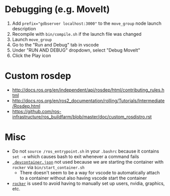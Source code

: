 # Debugging (e.g. MoveIt)
1. Add `prefix="gdbserver localhost:3000"` to the `move_group` node launch description
1. Recompile with `bin/compile.sh` if the launch file was changed
1. Launch `move_group`
1. Go to the "Run and Debug" tab in vscode
1. Under "RUN AND DEBUG" dropdown, select "Debug MoveIt"
1. Click the Play icon

# Custom rosdep
- <http://docs.ros.org/en/independent/api/rosdep/html/contributing_rules.html>
- <http://docs.ros.org/en/ros2_documentation/rolling/Tutorials/Intermediate/Rosdep.html>
- <https://github.com/ros-infrastructure/ros_buildfarm/blob/master/doc/custom_rosdistro.rst>

# Misc
- Do not `source /ros_entrypoint.sh` in your `.bashrc` because it contains `set -e` which causes bash to exit whenever a command fails
- [`.devcontainer.json`](https://aka.ms/vscode-remote/devcontainer.json) not used because we are starting the container with `rocker` via `bin/start_container.sh`
  - There doesn't seem to be a way for vscode to automatically attach to a container without also having vscode start the container
- [`rocker`](https://github.com/osrf/rocker) is used to avoid having to manually set up users, nvidia, graphics, etc.
